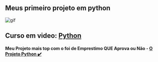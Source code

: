 ##  Meus primeiro projeto em python
<img aling="rinht" alt="gif" windht="200" src="https://dellentconsulting.com/wp-content/uploads/2020/02/sd.jpg">

## Curso em video: [Python](https://github.com/KevenRicardo/Projetos-Python/blob/dab061e9db14e8b59eb1adbdff68b7364cda4700/Porjeito-Emprestimos%20valido%20ou%20n%C3%A3o)

#### Meu Projeto mais top com o <Elif> foi de Emprestimo QUE Aprova ou Não - [O Projeto Python ✔️](https://github.com/KevenRicardo/Projetos-Python/blob/dab061e9db14e8b59eb1adbdff68b7364cda4700/Porjeito-Emprestimos%20valido%20ou%20n%C3%A3o)

